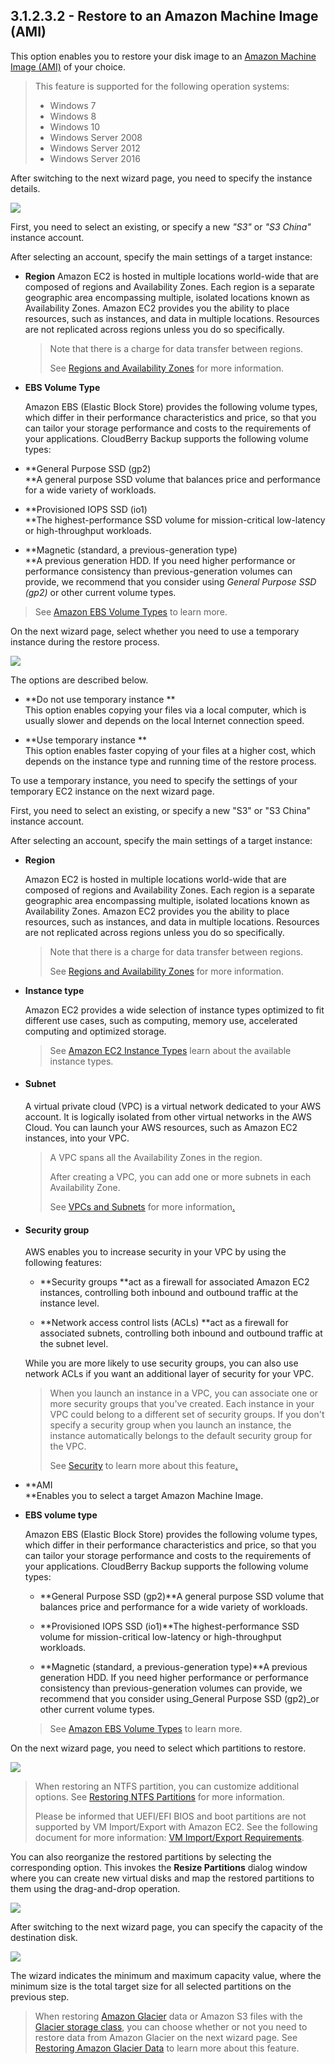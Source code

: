 ## 3.1.2.3.2 - Restore to an Amazon Machine Image \(AMI\)

This option enables you to restore your disk image to an [Amazon Machine Image \(AMI\)](https://docs.aws.amazon.com/AWSEC2/latest/UserGuide/AMIs.html) of your choice.

> This feature is supported for the following operation systems:
>
> * Windows 7
> * Windows 8
> * Windows 10
> * Windows Server 2008
> * Windows Server 2012
> * Windows Server 2016

After switching to the next wizard page, you need to specify the instance details.

![](/assets/image-based-restore-to-ami-instance-details.png)

First, you need to select an existing, or specify a new _"S3"_ or _"S3 China"_ instance account.

After selecting an account, specify the main settings of a target instance:

* **Region**
  Amazon EC2 is hosted in multiple locations world-wide that are composed of regions and Availability Zones. Each region is a separate geographic area encompassing multiple, isolated locations known as Availability Zones. Amazon EC2 provides you the ability to place resources, such as instances, and data in multiple locations. Resources are not replicated across regions unless you do so specifically.

  > Note that there is a charge for data transfer between regions.
  >
  > See [Regions and Availability Zones](https://www.gitbook.com/book/yuriyshutov/restore-wizard-draft/edit#) for more information.

* **EBS Volume Type**

  Amazon EBS \(Elastic Block Store\) provides the following volume types, which differ in their performance characteristics and price, so that you can tailor your storage performance and costs to the requirements of your applications. CloudBerry Backup supports the following volume types:

* **General Purpose SSD \(gp2\)                                                        
  **A general purpose SSD volume that balances price and performance for a wide variety of workloads.

* **Provisioned IOPS SSD \(io1\)                                                        
  **The highest-performance SSD volume for mission-critical low-latency or high-throughput workloads.

* **Magnetic \(standard, a previous-generation type\)                                                        
  **A previous generation HDD. If you need higher performance or performance consistency than previous-generation volumes can provide, we recommend that you consider using _General Purpose SSD \(gp2\)_ or other current volume types.

> See [Amazon EBS Volume Types](https://www.gitbook.com/book/yuriyshutov/restore-wizard-draft/edit#) to learn more.

On the next wizard page, select whether you need to use a temporary instance during the restore process.

![](/assets/image-based-restore-to-ami-temp-instance.png)

The options are described below.

* **Do not use temporary instance **  
  This option enables copying your files via a local computer, which is usually slower and depends on the local Internet connection speed.

* **Use temporary instance **  
  This option enables faster copying of your files at a higher cost, which depends on the instance type and running time of the restore process.

To use a temporary instance, you need to specify the settings of your temporary EC2 instance on the next wizard page.

First, you need to select an existing, or specify a new "S3" or "S3 China" instance account.

After selecting an account, specify the main settings of a target instance:

* **Region**

  Amazon EC2 is hosted in multiple locations world-wide that are composed of regions and Availability Zones. Each region is a separate geographic area encompassing multiple, isolated locations known as Availability Zones. Amazon EC2 provides you the ability to place resources, such as instances, and data in multiple locations. Resources are not replicated across regions unless you do so specifically.

  > Note that there is a charge for data transfer between regions.
  >
  > See [Regions and Availability Zones](https://www.gitbook.com/book/yuriyshutov/restore-wizard-draft/edit#) for more information.

* **Instance type**

  Amazon EC2 provides a wide selection of instance types optimized to fit different use cases, such as computing, memory use, accelerated computing and optimized storage.

  > See [Amazon EC2 Instance Types](https://www.gitbook.com/book/yuriyshutov/restore-wizard-draft/edit#) learn about the available instance types.

* #### **Subnet**

  A virtual private cloud \(VPC\) is a virtual network dedicated to your AWS account. It is logically isolated from other virtual networks in the AWS Cloud. You can launch your AWS resources, such as Amazon EC2 instances, into your VPC.

  > A VPC spans all the Availability Zones in the region.
  >
  > After creating a VPC, you can add one or more subnets in each Availability Zone.
  >
  > See [VPCs and Subnets](https://www.gitbook.com/book/yuriyshutov/restore-wizard-draft/edit#) for more information[.](https://www.gitbook.com/book/yuriyshutov/restore-wizard-draft/edit#)

* #### **Security group**

  AWS enables you to increase security in your VPC by using the following features:

  * **Security groups **act as a firewall for associated Amazon EC2 instances, controlling both inbound and outbound traffic at the instance level.

  * **Network access control lists \(ACLs\) **act as a firewall for associated subnets, controlling both inbound and outbound traffic at the subnet level.

  While you are more likely to use security groups, you can also use network ACLs if you want an additional layer of security for your VPC.

  > When you launch an instance in a VPC, you can associate one or more security groups that you've created. Each instance in your VPC could belong to a different set of security groups. If you don't specify a security group when you launch an instance, the instance automatically belongs to the default security group for the VPC.
  >
  > See [Security](https://www.gitbook.com/book/yuriyshutov/restore-wizard-draft/edit#) to learn more about this feature[.](https://www.gitbook.com/book/yuriyshutov/restore-wizard-draft/edit#)

* **AMI  
  **Enables you to select a target Amazon Machine Image.

* **EBS volume type**

  Amazon EBS \(Elastic Block Store\) provides the following volume types, which differ in their performance characteristics and price, so that you can tailor your storage performance and costs to the requirements of your applications. CloudBerry Backup supports the following volume types:

  * **General Purpose SSD \(gp2\)**A general purpose SSD volume that balances price and performance for a wide variety of workloads.

  * **Provisioned IOPS SSD \(io1\)**The highest-performance SSD volume for mission-critical low-latency or high-throughput workloads.

  * **Magnetic \(standard, a previous-generation type\)**A previous generation HDD. If you need higher performance or performance consistency than previous-generation volumes can provide, we recommend that you consider using\_General Purpose SSD \(gp2\)\_or other current volume types.

  > See [Amazon EBS Volume Types](https://www.gitbook.com/book/yuriyshutov/restore-wizard-draft/edit#) to learn more.

On the next wizard page, you need to select which partitions to restore.

![](/assets/image-based-virtual-select-partitions.png)

> When restoring an NTFS partition, you can customize additional options. See [Restoring NTFS Partitions](/concepts/restoring-ntfs-partitions.md) for more information.
>
> Please be informed that UEFI/EFI BIOS and boot partitions are not supported by VM Import/Export with Amazon EC2. See the following document for more information: [VM Import/Export Requirements](https://docs.aws.amazon.com/vm-import/latest/userguide/vmie_prereqs.html).

You can also reorganize the restored partitions by selecting the corresponding option. This invokes the **Resize Partitions** dialog window where you can create new virtual disks and map the restored partitions to them using the drag-and-drop operation.

![](/assets/resize-partitions-dialog.png)

After switching to the next wizard page, you can specify the capacity of the destination disk.

![](/assets/ami-destination-capacity.png)

The wizard indicates the minimum and maximum capacity value, where the minimum size is the total target size for all selected partitions on the previous step.

> When restoring [Amazon Glacier](https://aws.amazon.com/glacier/) data or Amazon S3 files with the [Glacier storage class](https://aws.amazon.com/s3/storage-classes/), you can choose whether or not you need to restore data from Amazon Glacier on the next wizard page. See [Restoring Amazon Glacier Data](/concepts/restoring-amazon-glacier-data.md) to learn more about this feature.



